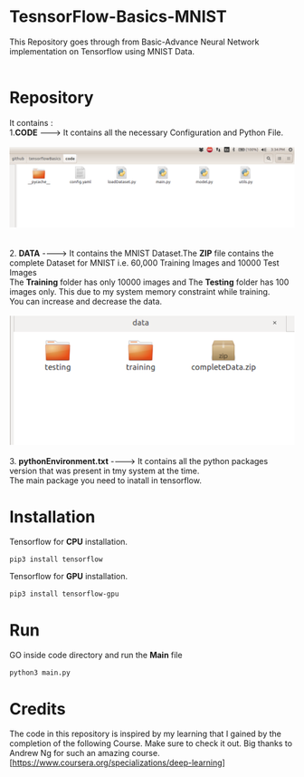 # TesnsorFlow-Basics-MNIST
This Repository goes through from Basic-Advance Neural Network implementation on Tensorflow using MNIST Data.<br/><br/>
# Repository<br/>
It contains :<br/>
1.**CODE** ---> It contains all the necessary Configuration and Python File.<br/><br/>
![](images/code.png)<br/><br/><br/>
2. **DATA** ----> It contains the MNIST Dataset.The **ZIP** file contains the complete Dataset for MNIST i.e. 60,000 Training Images and 10000 Test Images<br/>
The **Training** folder has only 10000 images and The **Testing** folder has 100 images only. This due to my system memory constraint while training.<br/> 
You can increase and decrease the data.<br/><br/>
![](images/data.png)<br/><br/>
3. **pythonEnvironment.txt** ----> It contains all the python packages version that was present in tmy system at the time.<br/>
The main package you need to inatall in tensorflow.<br/>
# Installation<br/>
Tensorflow for **CPU** installation.<br/>
```
pip3 install tensorflow
```
Tensorflow for **GPU** installation.<br/>
```
pip3 install tensorflow-gpu
```
# Run<br/>
GO inside code directory and run the **Main** file<br/>
```
python3 main.py
```
# Credits<br/>
The code in this repository is inspired by my learning that I gained by the completion of the following Course. Make sure to check it out. Big thanks to Andrew Ng for such an amazing course.
[https://www.coursera.org/specializations/deep-learning]
